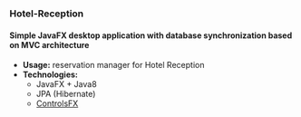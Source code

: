 ### Hotel-Reception
#### Simple JavaFX desktop application with database synchronization based on MVC architecture

- **Usage:** reservation manager for Hotel Reception 
- **Technologies:** 
    - JavaFX + Java8
    - JPA (Hibernate)
    - [ControlsFX](http://fxexperience.com/controlsfx/)

